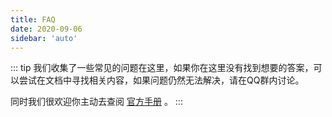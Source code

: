 ```yaml
---
title: FAQ
date: 2020-09-06
sidebar: 'auto'
---
```


::: tip
我们收集了一些常见的问题在这里，如果你在这里没有找到想要的答案，可以尝试在文档中寻找相关内容，如果问题仍然无法解决，请在QQ群内讨论。

同时我们很欢迎你主动去查阅 [官方手册](https://docs.blender.org/manual/en/latest/) 。
:::


